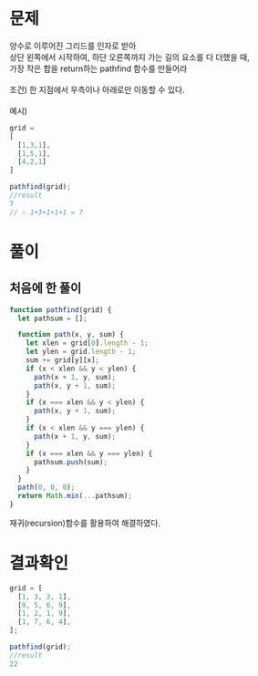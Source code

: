 <h1>문제</h1>
양수로 이루어진 그리드를 인자로 받아<br/>
상단 왼쪽에서 시작하여, 하단 오른쪽까지 가는 길의 요소를 다 더했을 때,<br/>
가장 작은 합을 return하는 pathfind 함수를 만들어라 <br/>
<br/>
조건) 한 지점에서 우측이나 아래로만 이동할 수 있다.<br/>
<br/>
예시)<br/>

```jsx
grid = 
[
  [1,3,1],
  [1,5,1],
  [4,2,1]
]

pathfind(grid);
//result
7
// ∴ 1+3+1+1+1 = 7
```


<h1>풀이</h1>
<h2>처음에 한 풀이 </h2>

```jsx
function pathfind(grid) {
  let pathsum = [];

  function path(x, y, sum) {
    let xlen = grid[0].length - 1;
    let ylen = grid.length - 1;
    sum += grid[y][x];
    if (x < xlen && y < ylen) {
      path(x + 1, y, sum);
      path(x, y + 1, sum);
    }
    if (x === xlen && y < ylen) {
      path(x, y + 1, sum);
    }
    if (x < xlen && y === ylen) {
      path(x + 1, y, sum);
    }
    if (x === xlen && y === ylen) {
      pathsum.push(sum);
    }
  }
  path(0, 0, 0);
  return Math.min(...pathsum);
}

```
재귀(recursion)함수를 활용하여 해결하였다.
<h1>결과확인</h1>

```jsx
grid = [
  [1, 3, 3, 1],
  [9, 5, 6, 9],
  [1, 2, 1, 9],
  [1, 7, 6, 4],
];

pathfind(grid);
//result
22
```
